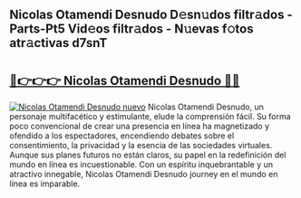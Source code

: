## Nicolas Otamendi Desnudo D𝚎sn𝚞dos filtr𝚊dos - Parts-Pt5 Vid𝚎os filtr𝚊dos - N𝚞evas f𝚘tos atr𝚊ctivas d7snT

# <h2><a href="http://mb4wvg.tromn.icu/?c=Nicolas+Otamendi+Desnudo">🔗👉👉👉 Nicolas Otamendi Desnudo 🔗🔗</a></h2>

[![Nicolas Otamendi Desnudo nuevo](https://i.imgur.com/pEAQMta.gif)](http://mb4wvg.tromn.icu/?c=Nicolas+Otamendi+Desnudo)
Nicolas Otamendi Desnudo, un personaje multifacético y estimulante, elude la comprensión fácil. Su forma poco convencional de crear una presencia en línea ha magnetizado y ofendido a los espectadores, encendiendo debates sobre el consentimiento, la privacidad y la esencia de las sociedades virtuales. Aunque sus planes futuros no están claros, su papel en la redefinición del mundo en línea es incuestionable. Con un espíritu inquebrantable y un atractivo innegable, Nicolas Otamendi Desnudo journey en el mundo en línea es imparable.
